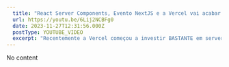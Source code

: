 ```yaml
---
  title: "React Server Components, Evento NextJS e a Vercel vai acabar com o React?"
  url: https://youtu.be/6Lij2NCBFg0
  date: 2023-11-27T12:31:56.000Z
  postType: YOUTUBE_VIDEO
  excerpt: "Recentemente a Vercel começou a investir BASTANTE em server components, e se você acompanha o canal já viu um pouco da minha opinião sobre, mas nesse vídeo aqui eu vou um pouco mais a fundo, explorando algumas ideias, como hospedar o nextjs FORA da Vercel e compartilhando com vocês. Senta ai, pega a pipoquinha e vamo reclamar uhasdhudas"
---
```

  
  No content
  